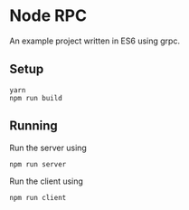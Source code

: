 # Node RPC

An example project written in ES6 using grpc.

## Setup
```
yarn
npm run build
```

## Running
Run the server using 
```
npm run server
```
Run the client using
```
npm run client
```